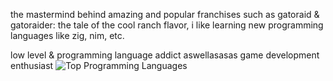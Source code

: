 the mastermind behind amazing and popular franchises such as gatoraid & gatoraider: the tale of the cool ranch flavor, i like learning new programming languages like zig, nim, etc.

low level & programming language addict aswellasasas game development enthusiast
<image src="https://github-readme-stats.vercel.app/api/top-langs/?username=sharpcdf&theme=tokyonight&layout=compact&langs_count=10&exclude_repo=sharpcdf.github.io" alt="Top Programming Languages"></image>
